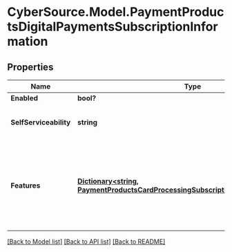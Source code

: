 # CyberSource.Model.PaymentProductsDigitalPaymentsSubscriptionInformation
## Properties

Name | Type | Description | Notes
------------ | ------------- | ------------- | -------------
**Enabled** | **bool?** |  | [optional] 
**SelfServiceability** | **string** | Indicates if the organization can enable this product using self service. | [optional] [default to SelfServiceabilityEnum.NOTSELFSERVICEABLE]
**Features** | [**Dictionary&lt;string, PaymentProductsCardProcessingSubscriptionInformationFeatures&gt;**](PaymentProductsCardProcessingSubscriptionInformationFeatures.md) | Allowed values are; &lt;table&gt;    &lt;tr&gt;       &lt;td&gt;visaCheckout&lt;/td&gt;    &lt;/tr&gt;    &lt;tr&gt;       &lt;td&gt;applePay&lt;/td&gt;    &lt;/tr&gt;    &lt;tr&gt;       &lt;td&gt;samsungPay&lt;/td&gt;    &lt;/tr&gt;    &lt;tr&gt;        &lt;td&gt;googlePay&lt;/td&gt;     &lt;/tr&gt; &lt;/table&gt;  | [optional] 

[[Back to Model list]](../README.md#documentation-for-models) [[Back to API list]](../README.md#documentation-for-api-endpoints) [[Back to README]](../README.md)

